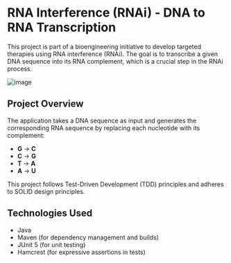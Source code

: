 # RNA Interference (RNAi) - DNA to RNA Transcription

This project is part of a bioengineering initiative to develop targeted therapies using RNA interference (RNAi). The goal is to transcribe a given DNA sequence into its RNA complement, which is a crucial step in the RNAi process.



![image](https://github.com/user-attachments/assets/7a5c9c2e-a77e-4276-af2b-c0967c997c0d)


## Project Overview

The application takes a DNA sequence as input and generates the corresponding RNA sequence by replacing each nucleotide with its complement:
- **G** -> **C**
- **C** -> **G**
- **T** -> **A**
- **A** -> **U**

This project follows Test-Driven Development (TDD) principles and adheres to SOLID design principles.

## Technologies Used
- Java
- Maven (for dependency management and builds)
- JUnit 5 (for unit testing)
- Hamcrest (for expressive assertions in tests)


